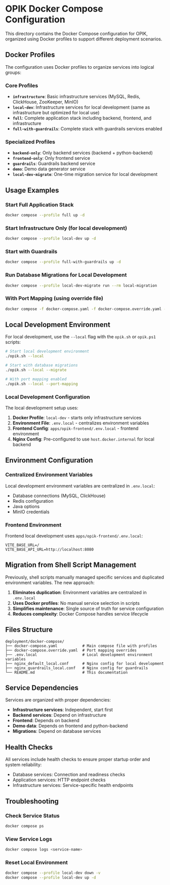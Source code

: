 # OPIK Docker Compose Configuration

This directory contains the Docker Compose configuration for OPIK, organized using Docker profiles to support different deployment scenarios.

## Docker Profiles

The configuration uses Docker profiles to organize services into logical groups:

### Core Profiles

- **`infrastructure`**: Basic infrastructure services (MySQL, Redis, ClickHouse, ZooKeeper, MinIO)
- **`local-dev`**: Infrastructure services for local development (same as infrastructure but optimized for local use)
- **`full`**: Complete application stack including backend, frontend, and infrastructure
- **`full-with-guardrails`**: Complete stack with guardrails services enabled

### Specialized Profiles

- **`backend-only`**: Only backend services (backend + python-backend)
- **`frontend-only`**: Only frontend service
- **`guardrails`**: Guardrails backend service
- **`demo`**: Demo data generator service
- **`local-dev-migrate`**: One-time migration service for local development

## Usage Examples

### Start Full Application Stack
```bash
docker compose --profile full up -d
```

### Start Infrastructure Only (for local development)
```bash
docker compose --profile local-dev up -d
```

### Start with Guardrails
```bash
docker compose --profile full-with-guardrails up -d
```

### Run Database Migrations for Local Development
```bash
docker compose --profile local-dev-migrate run --rm local-migration
```

### With Port Mapping (using override file)
```bash
docker compose -f docker-compose.yaml -f docker-compose.override.yaml --profile full up -d
```

## Local Development Environment

For local development, use the `--local` flag with the `opik.sh` or `opik.ps1` scripts:

```bash
# Start local development environment
./opik.sh --local

# Start with database migrations
./opik.sh --local --migrate

# With port mapping enabled
./opik.sh --local --port-mapping
```

### Local Development Configuration

The local development setup uses:

1. **Docker Profile**: `local-dev` - starts only infrastructure services
2. **Environment File**: `.env.local` - centralizes environment variables
3. **Frontend Config**: `apps/opik-frontend/.env.local` - frontend environment
4. **Nginx Config**: Pre-configured to use `host.docker.internal` for local backend

## Environment Configuration

### Centralized Environment Variables

Local development environment variables are centralized in `.env.local`:

- Database connections (MySQL, ClickHouse)
- Redis configuration
- Java options
- MinIO credentials

### Frontend Environment

Frontend local development uses `apps/opik-frontend/.env.local`:
```
VITE_BASE_URL=/
VITE_BASE_API_URL=http://localhost:8080
```

## Migration from Shell Script Management

Previously, shell scripts manually managed specific services and duplicated environment variables. The new approach:

1. **Eliminates duplication**: Environment variables are centralized in `.env.local`
2. **Uses Docker profiles**: No manual service selection in scripts
3. **Simplifies maintenance**: Single source of truth for service configuration
4. **Reduces complexity**: Docker Compose handles service lifecycle

## Files Structure

```
deployment/docker-compose/
├── docker-compose.yaml           # Main compose file with profiles
├── docker-compose.override.yaml  # Port mapping overrides
├── .env.local                    # Local development environment variables
├── nginx_default_local.conf      # Nginx config for local development
├── nginx_guardrails_local.conf   # Nginx config for guardrails
└── README.md                     # This documentation
```

## Service Dependencies

Services are organized with proper dependencies:

- **Infrastructure services**: Independent, start first
- **Backend services**: Depend on infrastructure
- **Frontend**: Depends on backend
- **Demo data**: Depends on frontend and python-backend
- **Migrations**: Depend on database services

## Health Checks

All services include health checks to ensure proper startup order and system reliability:

- Database services: Connection and readiness checks
- Application services: HTTP endpoint checks
- Infrastructure services: Service-specific health endpoints

## Troubleshooting

### Check Service Status
```bash
docker compose ps
```

### View Service Logs
```bash
docker compose logs <service-name>
```

### Reset Local Environment
```bash
docker compose --profile local-dev down -v
docker compose --profile local-dev up -d
```
